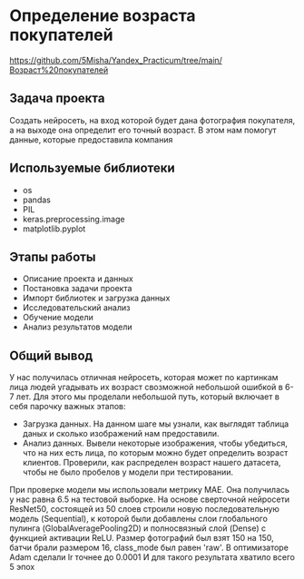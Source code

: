 # Определение возраста покупателей
https://github.com/5Misha/Yandex_Practicum/tree/main/Возраст%20покупателей

## Задача проекта
Создать нейросеть, на вход которой будет дана фотография покупателя, а на выходе она определит его точный возраст. В этом нам помогут данные, которые предоставила компания

## Используемые библиотеки
* os
* pandas
* PIL
* keras.preprocessing.image 
* matplotlib.pyplot

## Этапы работы
* Описание проекта и данных
* Постановка задачи проекта
* Импорт библиотек и загрузка данных
* Исследовательский анализ
* Обучение модели
* Анализ результатов модели

## Общий вывод
У нас получилась отличная нейросеть, которая может по картинкам лица людей угадывать их возраст свозможной небольшой ошибкой в 6-7 лет. Для этого мы проделали небольшой путь, который включает в себя парочку важных этапов:
* Загрузка данных. На данном шаге мы узнали, как выглядят таблица даных и сколько изображений нам предоставили.
* Анализ данных. Вывели некоторые изображения, чтобы убедиться, что на них есть лица, по которым можно будет определить возраст клиентов. Проверили, как распределен возраст нашего датасета, чтобы не было пробелов у модели при тестировании.

При проверке модели мы использовали метрику MAE. Она получилась у нас равна 6.5 на тестовой выборке. На основе сверточной нейросети ResNet50, состоящей из 50 слоев строили новую последовательную модель (Sequential), к которой были добавлены слои глобального пулинга (GlobalAveragePooling2D) и полносвязный слой (Dense) с функцией активации ReLU. Размер фотографий был взят 150 на 150, батчи брали размером 16, class_mode был равен 'raw'. В оптимизаторе Adam сделали lr точнее до 0.0001 И для такого результата хватило всего 5 эпох

